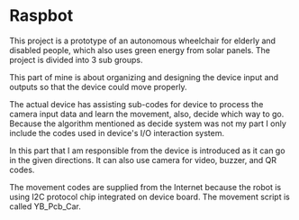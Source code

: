 # Raspbot


This project is a prototype of an autonomous wheelchair for elderly and disabled people, which also uses green energy from solar panels. The project is divided into 3 sub groups.

This part of mine is about organizing and designing the device input and outputs so that the device could move properly.

The actual device has assisting sub-codes for device to process the camera input data and learn the movement, also, decide which way to go. Because the algorithm mentioned as decide system was not my part I only include the codes used in device's I/O interaction system.

In this part that I am responsible from the device is introduced as it can go in the given directions. It can also use camera for video, buzzer, and QR codes.

The movement codes are supplied from the Internet because the robot is using I2C protocol chip integrated on device board. The movement script is called YB_Pcb_Car. 


